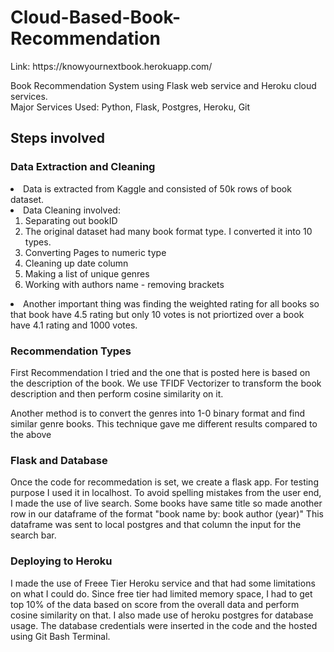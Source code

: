 # Cloud-Based-Book-Recommendation
<p>Link: https://knowyournextbook.herokuapp.com/ </p>
Book Recommendation System using Flask web service and Heroku cloud services.<br>
Major Services Used: Python, Flask, Postgres, Heroku, Git<br>

## Steps involved
<h3> Data Extraction and Cleaning </h3>
<li> Data is extracted from Kaggle and consisted of 50k rows of book dataset.</li>
<li> Data Cleaning involved: 
  <ol> 
    <li>Separating out bookID 
    <li>The original dataset had many book format type. I converted it into 10 types.
    <li>Converting Pages to numeric type
    <li>Cleaning up date column
    <li>Making a list of unique genres
    <li>Working with authors name - removing brackets
  </ol>
</li>
<li> Another important thing was finding the weighted rating for all books so that book have 4.5 rating but only 10 votes is not priortized over a book have 4.1 rating and 1000 votes.
  
<h3> Recommendation Types </h3>
 
<p>First Recommendation I tried and the one that is posted here is based on the description of the book. We use TFIDF Vectorizer to transform the book description and then perform cosine similarity on it.</p>
<p> Another method is to convert the genres into 1-0 binary format and find similar genre books. This technique gave me different results compared to the above </p>
  
<h3> Flask and Database</h3>
<p>
Once the code for recommedation is set, we create a flask app. For testing purpose I used it in localhost.
To avoid spelling mistakes from the user end, I made the use of live search. Some books have same title so made another row in our dataframe of the format "book name by: book author (year)" This dataframe was sent to local postgres and that column the input for the search bar.
</p>


 <h3> Deploying to Heroku </h3>
<p> 
I made the use of Freee Tier Heroku service and that had some limitations on what I could do. Since free tier had limited memory space, I had to get top 10% of the data based on score from the overall data and perform cosine similarity on that. I also made use of heroku postgres for database usage. The database credentials were inserted in the code and the hosted using Git Bash Terminal.
</p>

    

